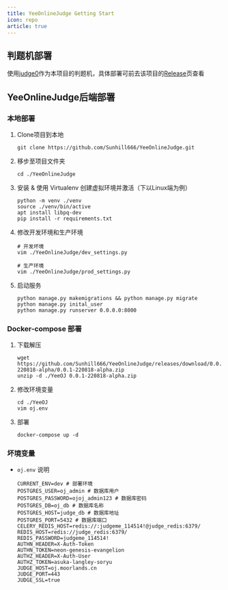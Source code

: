 ```yaml
---
title: YeeOnlineJudge Getting Start
icon: repo
article: true
---
```



## 判题机部署

使用[judge0](https://github.com/judge0/judge0)作为本项目的判题机，具体部署可前去该项目的[Release](https://github.com/judge0/judge0/releases)页查看

## YeeOnlineJudge后端部署

### 本地部署

1. Clone项目到本地

    ```shell
    git clone https://github.com/Sunhill666/YeeOnlineJudge.git
    ```

2. 移步至项目文件夹

    ```shell
    cd ./YeeOnlineJudge
    ```

3. 安装 & 使用 Virtualenv 创建虚拟环境并激活（下以Linux端为例）

    ```shell
    python -m venv ./venv
    source ./venv/bin/active
    apt install libpq-dev
    pip install -r requirements.txt
    ```

4. 修改开发环境和生产环境

    ```shell
    # 开发坏境
    vim ./YeeOnlineJudge/dev_settings.py

    # 生产环境
    vim ./YeeOnlineJudge/prod_settings.py
    ```

5. 启动服务

    ```shell
    python manage.py makemigrations && python manage.py migrate
    python manage.py inital_user
    python manage.py runserver 0.0.0.0:8000
    ```

### Docker-compose 部署

1. 下载解压

    ```shell
    wget https://github.com/Sunhill666/YeeOnlineJudge/releases/download/0.0.1-220818-alpha/0.0.1-220818-alpha.zip
    unzip -d ./YeeOJ 0.0.1-220818-alpha.zip
    ```

2. 修改环境变量

    ```shell
    cd ./YeeOJ
    vim oj.env
    ```

3. 部署

    ```shell
    docker-compose up -d
    ```

### 坏境变量

- `oj.env` 说明

    ```shell
    CURRENT_ENV=dev # 部署环境
    POSTGRES_USER=oj_admin # 数据库用户
    POSTGRES_PASSWORD=ojoj_admin123 # 数据库密码
    POSTGRES_DB=oj_db # 数据库名称
    POSTGRES_HOST=judge_db # 数据库地址
    POSTGRES_PORT=5432 # 数据库端口
    CELERY_REDIS_HOST=redis://:judgeme_114514!@judge_redis:6379/
    REDIS_HOST=redis://judge_redis:6379/
    REDIS_PASSWORD=judgeme_114514!
    AUTHN_HEADER=X-Auth-Token
    AUTHN_TOKEN=neon-genesis-evangelion
    AUTHZ_HEADER=X-Auth-User
    AUTHZ_TOKEN=asuka-langley-soryu
    JUDGE_HOST=oj.moorlands.cn
    JUDGE_PORT=443
    JUDGE_SSL=true
    ```
